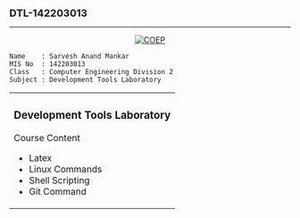 <font size="4" align="center"> **DTL-142203013** </font>

<hr>

<p align="center">
  <a href='https://www.coep.org.in/'><img src="https://user-images.githubusercontent.com/79782433/213049521-2949bddd-5424-41ad-aea8-d271ee33cda2.jpg", alt="COEP"></a>
</p>


```httpx
Name    : Sarvesh Anand Mankar
MIS No  : 142203013
Class   : Computer Engineering Division 2
Subject : Development Tools Laboratory
```

<table>
<tr>
<td>
<h3>Development Tools Laboratory</h3>
  Course Content
<ul>
    <li>Latex</li>
    <li>Linux Commands</li>
    <li>Shell Scripting</li>
    <li>Git Command</li>
</ul>
</td>
</tr>
</table>
